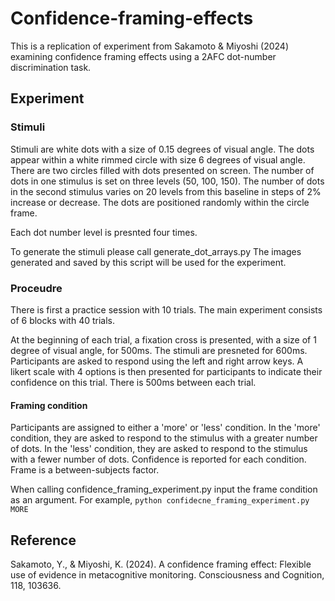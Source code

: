 # Confidence-framing-effects

This is a replication of experiment from Sakamoto & Miyoshi (2024) examining confidence framing effects using a 2AFC dot-number discrimination task.

## Experiment

### Stimuli

Stimuli are white dots with a size of 0.15 degrees of visual angle. The dots appear within a white rimmed circle with size 6 degrees of visual angle. There are two circles filled with dots presented on screen.
The number of dots in one stimulus is set on three levels (50, 100, 150). The number of dots in the second stimulus varies on 20 levels from this baseline in steps of 2% increase or decrease.
The dots are positioned randomly within the circle frame.

Each dot number level is presnted four times.

To generate the stimuli please call generate_dot_arrays.py
The images generated and saved by this script will be used for the experiment.

### Proceudre

There is first a practice session with 10 trials.
The main experiment consists of 6 blocks with 40 trials.

At the beginning of each trial, a fixation cross is presented, with a size of 1 degree of visual angle, for 500ms. The stimuli are presneted for 600ms. Participants are asked to respond using the left and right arrow keys. A likert scale with 4 options is then presented for participants to indicate their confidence on this trial. There is 500ms between each trial.

#### Framing condition

Participants are assigned to either a 'more' or 'less' condition. In the 'more' condition, they are asked to respond to the stimulus with a greater number of dots. In the 'less' condition, they are asked to respond to the stimulus with a fewer number of dots.
Confidence is reported for each condition. Frame is a between-subjects factor.

When calling confidence_framing_experiment.py input the frame condition as an argument.
For example, `python confidecne_framing_experiment.py MORE`

## Reference

Sakamoto, Y., & Miyoshi, K. (2024). A confidence framing effect: Flexible use of evidence in metacognitive monitoring. Consciousness and Cognition, 118, 103636.
